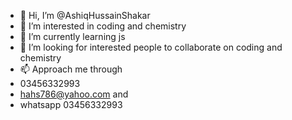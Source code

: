 - 👋 Hi, I’m @AshiqHussainShakar
- 👀 I’m interested in coding and chemistry
- 🌱 I’m currently learning js
- 💞️ I’m looking for interested people to collaborate on coding and chemistry
- 📫 Approach me through
-  03456332993
-  hahs786@yahoo.com and
-   whatsapp 03456332993

<!---
AshiqHussainShakar/AshiqHussainShakar is a ✨ special ✨ repository because its `README.md` (this file) appears on your GitHub profile.
You can click the Preview link to take a look at your changes.
--->
